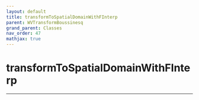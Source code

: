 ```yaml
---
layout: default
title: transformToSpatialDomainWithFInterp
parent: WVTransformBoussinesq
grand_parent: Classes
nav_order: 47
mathjax: true
---
```


#  transformToSpatialDomainWithFInterp




---

